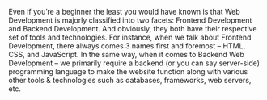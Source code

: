 Even if you’re a beginner the least you would have known is that Web Development is majorly classified into two facets: Frontend Development and Backend Development. And obviously, they both have their respective set of tools and technologies. For instance, when we talk about Frontend Development, there always comes 3 names first and foremost – HTML, CSS, and JavaScript. In the same way, when it comes to Backend Web Development – we primarily require a backend (or you can say server-side) programming language to make the website function along with various other tools & technologies such as databases, frameworks, web servers, etc.